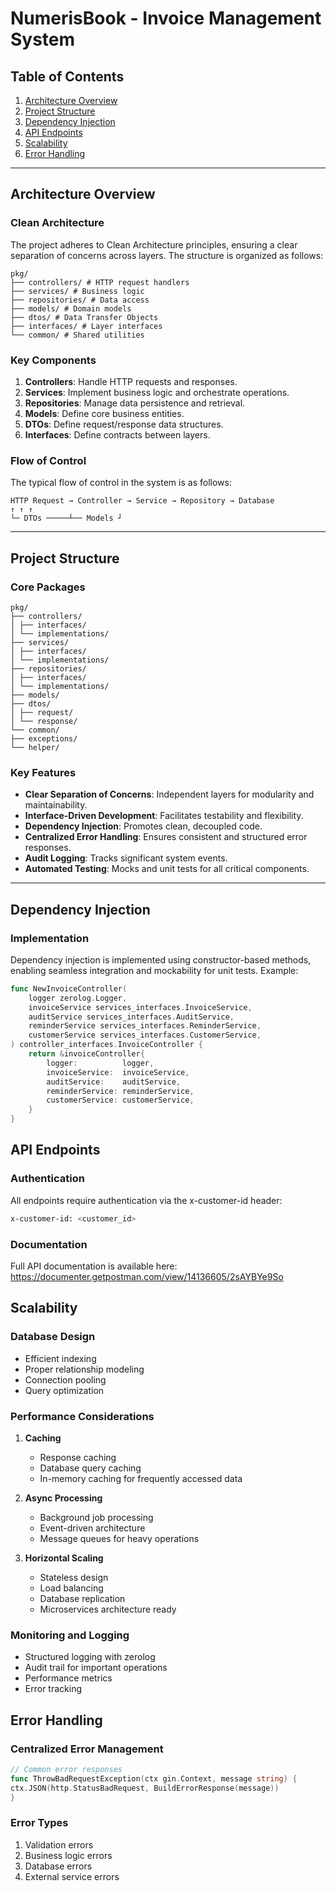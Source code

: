 # **NumerisBook - Invoice Management System**

## **Table of Contents**
1. [Architecture Overview](#architecture-overview)
2. [Project Structure](#project-structure)
3. [Dependency Injection](#dependency-injection)
4. [API Endpoints](#api-endpoints)
5. [Scalability](#scalability)
6. [Error Handling](#error-handling)

---

## **Architecture Overview**

### **Clean Architecture**
The project adheres to Clean Architecture principles, ensuring a clear separation of concerns across layers. The structure is organized as follows:

```
pkg/ 
├── controllers/ # HTTP request handlers 
├── services/ # Business logic 
├── repositories/ # Data access 
├── models/ # Domain models 
├── dtos/ # Data Transfer Objects 
├── interfaces/ # Layer interfaces 
└── common/ # Shared utilities
```


### **Key Components**
1. **Controllers**: Handle HTTP requests and responses.
2. **Services**: Implement business logic and orchestrate operations.
3. **Repositories**: Manage data persistence and retrieval.
4. **Models**: Define core business entities.
5. **DTOs**: Define request/response data structures.
6. **Interfaces**: Define contracts between layers.

### **Flow of Control**
The typical flow of control in the system is as follows:
```
HTTP Request → Controller → Service → Repository → Database
↑ ↑ ↑
└─ DTOs ─────┴── Models ┘
```


---

## **Project Structure**

### **Core Packages**

```
pkg/
├── controllers/
│ ├── interfaces/
│ └── implementations/
├── services/
│ ├── interfaces/
│ └── implementations/
├── repositories/
│ ├── interfaces/
│ └── implementations/
├── models/
├── dtos/
│ ├── request/
│ └── response/
└── common/
├── exceptions/
└── helper/
```


### **Key Features**
- **Clear Separation of Concerns**: Independent layers for modularity and maintainability.
- **Interface-Driven Development**: Facilitates testability and flexibility.
- **Dependency Injection**: Promotes clean, decoupled code.
- **Centralized Error Handling**: Ensures consistent and structured error responses.
- **Audit Logging**: Tracks significant system events.
- **Automated Testing**: Mocks and unit tests for all critical components.

---

## **Dependency Injection**

### **Implementation**
Dependency injection is implemented using constructor-based methods, enabling seamless integration and mockability for unit tests. Example:

```go
func NewInvoiceController(
    logger zerolog.Logger,
    invoiceService services_interfaces.InvoiceService,
    auditService services_interfaces.AuditService,
    reminderService services_interfaces.ReminderService,
    customerService services_interfaces.CustomerService,
) controller_interfaces.InvoiceController {
    return &invoiceController{
        logger:          logger,
        invoiceService:  invoiceService,
        auditService:    auditService,
        reminderService: reminderService,
        customerService: customerService,
    }
}
```

## API Endpoints

### Authentication
All endpoints require authentication via the x-customer-id header:

```bash
x-customer-id: <customer_id>
```

### Documentation
Full API documentation is available here: https://documenter.getpostman.com/view/14136605/2sAYBYe9So


## Scalability

### Database Design
- Efficient indexing
- Proper relationship modeling
- Connection pooling
- Query optimization

### Performance Considerations
1. **Caching**
   - Response caching
   - Database query caching
   - In-memory caching for frequently accessed data

2. **Async Processing**
   - Background job processing
   - Event-driven architecture
   - Message queues for heavy operations

3. **Horizontal Scaling**
   - Stateless design
   - Load balancing
   - Database replication
   - Microservices architecture ready

### Monitoring and Logging
- Structured logging with zerolog
- Audit trail for important operations
- Performance metrics
- Error tracking




## Error Handling

### Centralized Error Management
``` go
// Common error responses
func ThrowBadRequestException(ctx gin.Context, message string) {
ctx.JSON(http.StatusBadRequest, BuildErrorResponse(message))
}
```

### Error Types
1. Validation errors
2. Business logic errors
3. Database errors
4. External service errors
